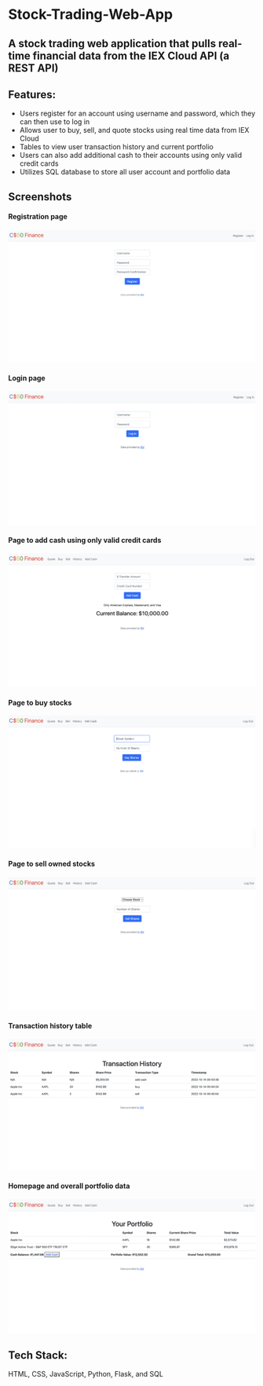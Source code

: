 # Stock-Trading-Web-App
## A stock trading web application that pulls real-time financial data from the IEX Cloud API (a REST API)

## Features:
- Users register for an account using username and password, which they can then use to log in
- Allows user to buy, sell, and quote stocks using real time data from IEX Cloud
- Tables to view user transaction history and current portfolio
- Users can also add additional cash to their accounts using only valid credit cards
- Utilizes SQL database to store all user account and portfolio data

## Screenshots
#### Registration page
![](/screenshots/register.png)

#### Login page
![](/screenshots/login.png)

#### Page to add cash using only valid credit cards
![](/screenshots/add-cash.png)

#### Page to buy stocks
![](/screenshots/buy.png)

#### Page to sell owned stocks
![](/screenshots/sell.png)

#### Transaction history table
![](/screenshots/history.png)

#### Homepage and overall portfolio data
![](/screenshots/portfolio.png)

## Tech Stack:
HTML, CSS, JavaScript, Python, Flask, and SQL

